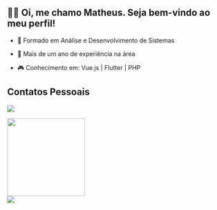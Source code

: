 ## 👋🏻 Oi, me chamo Matheus. Seja bem-vindo ao meu perfil!

- 🎯 Formado em Análise e Desenvolvimento de Sistemas

- 🌠 Mais de um ano de experiência na área

- 🎮 Conhecimento em: Vue.js | Flutter | PHP

## Contatos Pessoais
<a href="https://www.linkedin.com/in/matheuswtrindade/" target="_blank"><img src="https://img.shields.io/badge/-LinkedIn-%230077B5?style=for-the-badge&logo=linkedin&logoColor=white" target="_blank"></a> 


<div>
<a href="https://github.com/MatheusTrindadee">
<img height="180em" src="https://github-readme-stats.vercel.app/api/top-langs/?username=MatheusTrindadee&layout=compact&langs_count=7&theme=dracula"/>
</div>
  
  
<img src="https://media.tenor.com/yGuwaZs39_QAAAAd/gats.gif"> 
  


  


  


  
  
  


